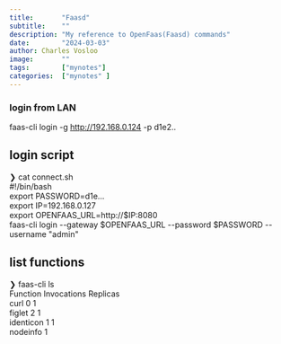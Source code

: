 ```yaml
---
title:       "Faasd"
subtitle:    ""
description: "My reference to OpenFaas(Faasd) commands"
date:        "2024-03-03"
author: Charles Vosloo
image:       ""
tags:        ["mynotes"]
categories:  ["mynotes" ]
---
```



### login from LAN
faas-cli login -g http://192.168.0.124 -p d1e2..

## login script 
❯ cat connect.sh  
#!/bin/bash  
export PASSWORD=d1e...  
export IP=192.168.0.127  
export OPENFAAS_URL=http://$IP:8080  
faas-cli login --gateway $OPENFAAS_URL --password $PASSWORD --username "admin"  

## list functions
❯ faas-cli ls  
Function                        Invocations     Replicas  
curl                            0               1  
figlet                          2               1  
identicon                       1               1  
nodeinfo                        1  



